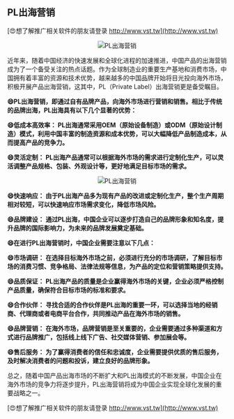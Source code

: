 ## **PL出海营销**

[😍想了解推广相关软件的朋友请登录 http://www.vst.tw](http://www.vst.tw)

 <center><img src="https://vst.tw/MP4/tuiguang/png/2.png" alt="PL出海营销"></center>

近年来，随着中国经济的快速发展和全球化进程的加速推进，中国产品的出海营销成为了一个备受关注的热点话题。作为全球制造业的重要生产基地和消费市场，中国拥有着丰富的资源和技术优势，越来越多的中国品牌开始将目光投向海外市场，积极开展产品出海营销，这其中，PL（Private Label）出海营销更是备受瞩目。

**😄PL出海营销，即通过自有品牌产品，向海外市场进行营销和销售。相比于传统的品牌出海，PL出海具有以下几个显著的优势：**

**😄低成本高效率： PL出海通常采用OEM（原始设备制造）或ODM（原始设计制造）模式，利用中国丰富的制造资源和成本优势，可以大幅降低产品制造成本，从而提高产品的竞争力。**

**😄灵活定制： PL出海产品通常可以根据海外市场的需求进行定制化生产，可以灵活调整产品规格、包装、外观设计等，更好地满足目标市场的需求。**

 <center><img src="https://vst.tw/MP4/tuiguang/png/7.png" alt="PL出海营销"></center>

**😄快速响应： 由于PL出海产品多为现有产品的改进或定制化生产，整个生产周期相对较短，可以快速响应市场需求变化，降低市场风险。**

**😄品牌建设： 通过PL出海，中国企业可以逐步打造自己的品牌形象和知名度，提升品牌的国际影响力，为未来的品牌发展奠定基础。**

**😄在进行PL出海营销时，中国企业需要注意以下几点：**

**😄市场调研： 在选择目标海外市场之前，必须进行充分的市场调研，了解目标市场的消费习惯、竞争格局、法律法规等信息，为产品的定位和营销策略提供支持。**

**😄品质保证： PL出海产品的质量是企业赢得海外市场的关键，企业必须严格控制产品质量，确保符合目标市场的标准和要求。**

**😄合作伙伴： 寻找合适的合作伙伴是PL出海的重要一环，可以选择当地的经销商、代理商或者电商平台合作，共同推动产品在海外市场的销售。**

**😄品牌营销： 在海外市场，品牌营销是至关重要的，企业需要通过多种渠道和方式进行品牌推广，包括线上线下广告、社交媒体营销、参加展会等。**

**😄售后服务： 为了赢得消费者的信任和忠诚度，企业需要提供优质的售后服务，及时解决消费者的问题和投诉，建立良好的品牌形象。**

总之，随着中国产品出海市场的不断扩大和PL出海模式的不断发展，中国企业在海外市场的竞争力将逐步提升，PL出海营销将成为中国企业实现全球化发展的重要战略之一。

[😍想了解推广相关软件的朋友请登录 http://www.vst.tw](http://www.vst.tw)



